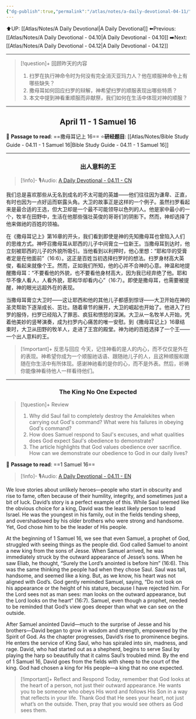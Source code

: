 ```yaml
---
{"dg-publish":true,"permalink":"/atlas/notes/a-daily-devotional-04-11/"}
---
```


 ⬆️UP: [[Atlas/Notes/A Daily Devotional\|A Daily Devotional]]
⬅️Previous: [[Atlas/Notes/A Daily Devotional - 04.10\|A Daily Devotional - 04.10]]
➡️Next: [[Atlas/Notes/A Daily Devotional - 04.12\|A Daily Devotional - 04.12]]

---

> [!question]+ 回顾昨天的内容
> 1. ⁠扫罗在执行神命令时为何没有完全消灭亚玛力人？他在顺服神命令上有哪些缺失？
> 2. ⁠撒母耳如何回应扫罗的辩解，神希望扫罗的顺服表现出哪些特质？
> 3. ⁠本文中提到神看重顺服而非献祭，我们如何在生活中体现对神的顺服？



---
## <center>April 11 -  1 Samuel 16</center>

📖 **Passage to read**: ==撒母耳记上 16==
⭐**研经题目**: [[Atlas/Notes/Bible Study Guide - 04.11 - 1 Samuel 16\|Bible Study Guide - 04.11 - 1 Samuel 16]]

---
### <center>出人意料的王</center>

> [!info]- 🎙️Audio: [A Daily Devotional - 04.11 - CN]()

我们总是喜欢那些从无名到成名的不太可能的英雄——他们往往因为谦卑、正直，有时也因为一点好运而崭露头角。大卫的故事正是这样的一个例子。虽然扫罗看起来是最合适的王选，但大卫却是一个最不可能领导以色列的人。他是家中最小的一个，牧羊在田野中，生活在他那些强壮英俊的哥哥们的阴影下。然而，神却选择了他来做祂的百姓的领袖。

在《撒母耳记上》第16章的开头，我们看到即使是神的先知撒母耳也曾陷入人们的思维方式。神呼召撒母耳从耶西的儿子中间膏立一位新王。当撒母耳到达时，他立刻被耶西的儿子的外貌所吸引。当他看到以利押时，他心里想：“耶和华的受膏者定是在他面前”（16:6）。这正是百姓当初选择扫罗时的想法。扫罗身材高大英俊，看起来就像个王。然而，正如我们所知，他的心并不合神的心意。神温和地提醒撒母耳：“不要看他的外貌，也不要看他身材高大，因为我已经弃绝了他。耶和华不像人看人，人看外貌，耶和华却看内心”（16:7）。即使是撒母耳，也需要被提醒，神的眼光远超外在的表现。

当撒母耳膏立大卫时——这让耶西和他的其他儿子都感到惊讶——大卫开始在神的圣灵帮助下逐渐成长、茁壮。随着章节的展开，大卫的崛起也开始了。他进入了扫罗的服侍，扫罗已经陷入了罪恶、疯狂和愤怒的深渊。大卫从一名牧羊人开始，凭着他美妙的竖琴演奏，成为扫罗内心痛苦的唯一安慰。到《撒母耳记上》16章结束时，大卫从田野的牧羊人，走进了王宫的殿堂。神为祂的百姓选择了一个王——一个出人意料的王。

> [!important]+ 反思与回应
今天，记住神看的是人的内心，而不仅仅是外在的表现。神希望你成为一个顺服祂话语、跟随祂儿子的人，且这种顺服和跟随在你生活中有所体现。感谢神祂看的是你的心，而不是外表。然后，祈祷你能像神看待他人一样看待他们。

---
### <center>The King No One Expected</center>

> [!question]+ Review
> 1.  ⁠Why did Saul fail to completely destroy the Amalekites when carrying out God's command? What were his failures in obeying God's command?
> 2. How does Samuel respond to Saul's excuses, and what qualities does God expect Saul's obedience to demonstrate?
> 3. The article highlights that God values obedience over sacrifice. How can we demonstrate our obedience to God in our daily lives?

📖 **Passage to read**: ==1 Samuel 16==

> [!info]- 🎙️Audio: [A Daily Devotional - 04.11 - EN]()  

We love stories about unlikely heroes—people who start in obscurity and rise to fame, often because of their humility, integrity, and sometimes just a bit of luck. David’s story is a perfect example of this. While Saul seemed like the obvious choice for a king, David was the least likely person to lead Israel. He was the youngest in his family, out in the fields tending sheep, and overshadowed by his older brothers who were strong and handsome. Yet, God chose him to be the leader of His people.

At the beginning of 1 Samuel 16, we see that even Samuel, a prophet of God, struggled with seeing things as the people did. God called Samuel to anoint a new king from the sons of Jesse. When Samuel arrived, he was immediately struck by the outward appearance of Jesse’s sons. When he saw Eliab, he thought, “Surely the Lord’s anointed is before him” (16:6). This was the same thinking the people had when they chose Saul. Saul was tall, handsome, and seemed like a king. But, as we know, his heart was not aligned with God’s. God gently reminded Samuel, saying, “Do not look on his appearance or the height of his stature, because I have rejected him. For the Lord sees not as man sees: man looks on the outward appearance, but the Lord looks on the heart” (16:7). Samuel, even though a prophet, needed to be reminded that God’s view goes deeper than what we can see on the outside.

After Samuel anointed David—much to the surprise of Jesse and his brothers—David began to grow in wisdom and strength, empowered by the Spirit of God. As the chapter progresses, David’s rise to prominence begins. He enters the service of King Saul, who has spiraled into sin, madness, and rage. David, who had started out as a shepherd, begins to serve Saul by playing the harp so beautifully that it calms Saul’s troubled mind. By the end of 1 Samuel 16, David goes from the fields with sheep to the court of the king. God had chosen a king for His people—a king that no one expected.

> [!important]+ Reflect and Respond
Today, remember that God looks at the heart of a person, not just their outward appearance. He wants you to be someone who obeys His word and follows His Son in a way that reflects in your life. Thank God that He sees your heart, not just what’s on the outside. Then, pray that you would see others as God sees them.


































